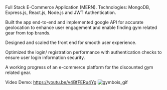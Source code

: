 Full Stack E-Commerce Application (MERN). 
Technologies: MongoDB, Express.js, React.js, Node.js and JWT Authentication. 

Built the app end-to-end and implemented google API for accurate geolocation to enhance user engagement and enable finding gym related gear from top brands. 

Designed and scaled the front end for smooth user experience.

Optimized the login/ registration performance with authentication checks to ensure user login information security.

A working progress of an e-commerce platform for the discounted gym related gear.

Video Demo: https://youtu.be/v4BfFERu4Yg
![gymbois_gif](https://user-images.githubusercontent.com/99370192/193865840-10cf2368-939d-45d9-87e3-ba6eef28c559.gif)

